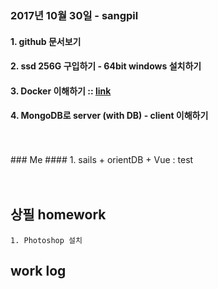 <br/>
<br/>
<br/>


### 2017년 10월 30일 - sangpil
#### 1. github 문서보기
#### 2. ssd 256G 구입하기 - 64bit windows 설치하기
#### 3. Docker 이해하기 :: [link](https://subicura.com/2017/01/19/docker-guide-for-beginners-2.html)
#### 4. MongoDB로 server (with DB) - client 이해하기

<br/>
<br/>
### Me 
#### 1. sails + orientDB + Vue : test



<br/>
<br/>
<br/>

## 상필 homework
```
1. Photoshop 설치
```


## work log
